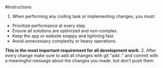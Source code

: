 
#Instructions

1. When performing any coding task or implementing changes, you must:

- Prioritize performance at every step.
- Ensure all solutions are optimized and non-complex.
- Keep the app or website snappy and lightning fast.
- Avoid unnecessary complexity or heavy operations.

**This is the most important requirement for all development work.**
2. After every change make sure to add all changes with git "add ." and commit with a meaningful message about the changes you made. but don't push them

